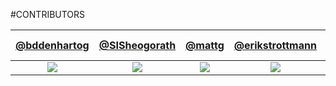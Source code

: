#CONTRIBUTORS

|  [@bddenhartog](https://github.com/bddenhartog)  |  [@SISheogorath](https://github.com/SISheogorath)  |  [@mattg](https://github.com/mattgd)  |  [@erikstrottmann](https://github.com/erikstrottmann)  |  [@Rishabh04-02](https://github.com/Rishabh04-02)  |
|:------------------------------------------------:|:--------------------------------------------------:|:--------------------------------------------------------------:|:------------------------------------------------------:|:-------------------------------------------------------------------------------------:|
| ![](https://avatars3.githubusercontent.com/u/3893293?v=3&s=150)  |![](https://avatars2.githubusercontent.com/u/8719867?v=3&s=150)  |  ![](https://avatars1.githubusercontent.com/u/9063128?v=3&s=150)  | ![](https://avatars0.githubusercontent.com/u/2874864?v=3&s=150)  | |![](https://avatars0.githubusercontent.com/u/12505795?v=3&s=150) |
